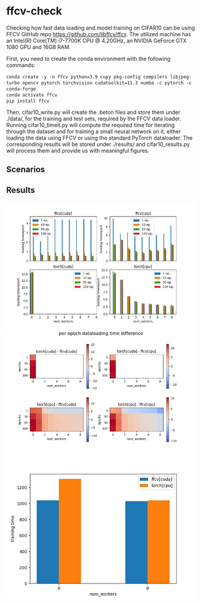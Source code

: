 # ffcv-check
Checking how fast data loading and model training on CIFAR10 can be using FFCV GitHub repo https://github.com/libffcv/ffcv.
The utilized machine has an Intel(R) Core(TM) i7-7700K CPU @ 4.20GHz, an NVIDIA GeForce GTX 1080 GPU
and 16GB RAM.

First, you need to create the conda environment with the following commands:
```
conda create -y -n ffcv python=3.9 cupy pkg-config compilers libjpeg-turbo opencv pytorch torchvision cudatoolkit=11.3 numba -c pytorch -c conda-forge
conda activate ffcv
pip install ffcv
```
Then, cifar10_write.py will create the .beton files and store them under ./data/, for the training and test sets, required by the FFCV data loader.
Running cifar10_timeit.py will compute the required time for iterating through the dataset
and for training a small neural network on it, either loading the data using FFCV or using
the standard PyTorch dataloader. The corresponding results will be stored under ./results/
and cifar10_results.py will process them and provide us with meaningful figures.

## Scenarios

## Results
![alt text](results/cifar10_loading.jpg)
![alt text](results/cifar10_loading_diff.jpg)
![alt text](results/cifar10_training.jpg)